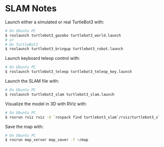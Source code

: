 # SLAM Notes


Launch either a simulated or real TurtleBot3 with: 

```bash
# On Ubuntu PC
$ roslaunch turtlebot3_gazebo turtlebot3_world.launch
# or
# On TurtleBot3
$ roslaunch turtlebot3_bringup turtlebot3_robot.launch
```

Launch keyboard teleop control with: 
```bash
# On Ubuntu PC
$ roslaunch turtlebot3_teleop turtlebot3_teleop_key.launch
```

Launch the SLAM file with: 
```bash
# On Ubuntu PC
$ roslaunch turtlebot3_slam turtlebot3_slam.launch
```

Visualize the model in 3D with RViz with:
```bash
# On Ubuntu PC
$ rosrun rviz rviz -d `rospack find turtlebot3_slam`/rviz/turtlebot3_slam.rviz
```

Save the map with:
```bash
# On Ubuntu PC
$ rosrun map_server map_saver -f ~/map
```